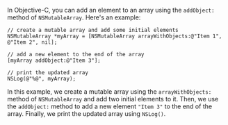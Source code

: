 In Objective-C, you can add an element to an array using the `addObject:` method of `NSMutableArray`. Here's an example:

```
// create a mutable array and add some initial elements
NSMutableArray *myArray = [NSMutableArray arrayWithObjects:@"Item 1", @"Item 2", nil];

// add a new element to the end of the array
[myArray addObject:@"Item 3"];

// print the updated array
NSLog(@"%@", myArray);
```

In this example, we create a mutable array using the `arrayWithObjects:` method of `NSMutableArray` and add two initial elements to it. Then, we use the `addObject:` method to add a new element `"Item 3"` to the end of the array. Finally, we print the updated array using `NSLog()`.